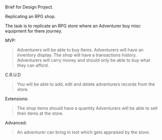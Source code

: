 Brief for Design Project. 

Replicating an RPG shop. 

The task is to replicate an RPG store where an Adventurer buy misc equipment for there journey. 

MVP: 

> Adventurers will be able to buy Items. 
> Adventurers will have an inventory display. 
> The shop will have a transactions history.
> Adventurers will carry money and should only be able to buy what they can afford. 

C.R.U.D

> You will be able to add, edit and delete adventurers records from the store.  

Extensions:
> The shop items should have a quantity
> Adventurers will be able to sell their items at the store.

Advanced: 
> An adventurer can bring in loot which gets appraised by the store. 

